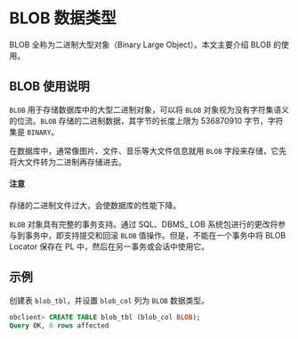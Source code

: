 # BLOB 数据类型

BLOB 全称为二进制大型对象（Binary Large Object）。本文主要介绍 BLOB 的使用。

## BLOB 使用说明

`BLOB` 用于存储数据库中的大型二进制对象，可以将 `BLOB` 对象视为没有字符集语义的位流。`BLOB` 存储的二进制数据，其字节的长度上限为 536870910 字节，字符集是 `BINARY`。

在数据库中，通常像图片、文件、音乐等大文件信息就用 `BLOB` 字段来存储，它先将大文件转为二进制再存储进去。

  <main id="notice" type='notice'>
    <h4>注意</h4>
    <p>存储的二进制文件过大，会使数据库的性能下降。</p>
  </main>

`BLOB` 对象具有完整的事务支持。通过 SQL、DBMS_ LOB 系统包进行的更改将参与到事务中，即支持提交和回滚 `BLOB` 值操作。但是，不能在一个事务中将 BLOB Locator 保存在 PL 中，然后在另一事务或会话中使用它。

## 示例

创建表 `blob_tbl`，并设置 `blob_col` 列为 `BLOB` 数据类型。

```sql
obclient> CREATE TABLE blob_tbl (blob_col BLOB);
Query OK, 0 rows affected
```
